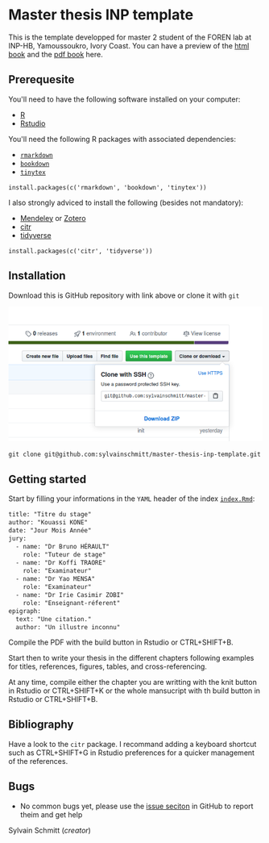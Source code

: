 # Master thesis INP template

This is the template developped for master 2 student of the FOREN lab at INP-HB, Yamoussoukro, Ivory Coast.
You can have a preview of the [html book](https://sylvainschmitt.github.io/master-thesis-inp-template/) and the [pdf book](https://sylvainschmitt.github.io/master-thesis-inp-template/memoire.pdf) here.

## Prerequesite

You'll need to have the following software installed on your computer:

* [R](https://www.r-project.org/) 
* [Rstudio](https://rstudio.com/)

You'll need the following R packages with associated dependencies:

* [`rmarkdown`](https://rmarkdown.rstudio.com/)
* [`bookdown`](https://bookdown.org/)
* [`tinytex`](https://yihui.org/tinytex/r/)

```
install.packages(c('rmarkdown', 'bookdown', 'tinytex'))
```

I also strongly adviced to install the following (besides not mandatory):

* [Mendeley](https://www.mendeley.com/) or [Zotero](https://www.zotero.org/)
* [citr](https://github.com/crsh/citr)
* [tidyverse](https://www.tidyverse.org/)

```
install.packages(c('citr', 'tidyverse'))
```

## Installation

Download this is GitHub repository with link above or clone it with `git`

![Download button](images/download.png)

```
git clone git@github.com:sylvainschmitt/master-thesis-inp-template.git
```

## Getting started

Start by filling your informations in the `YAML` header of the index [`index.Rmd`](https://github.com/sylvainschmitt/master-thesis-inp-template/blob/master/index.Rmd):

```
title: "Titre du stage"
author: "Kouassi KONE"
date: "Jour Mois Année"
jury:
  - name: "Dr Bruno HÉRAULT"
    role: "Tuteur de stage"
  - name: "Dr Koffi TRAORE"
    role: "Examinateur"
  - name: "Dr Yao MENSA"
    role: "Examinateur"
  - name: "Dr Irie Casimir ZOBI"
    role: "Enseignant-réferent"
epigraph: 
  text: "Une citation."
  author: "Un illustre inconnu"
```

Compile the PDF with the build button in Rstudio or CTRL+SHIFT+B.

Start then to write your thesis in the different chapters following examples for titles, references, figures, tables, and cross-referencing.

At any time, compile either the chapter you are writting with the knit button in Rstudio or CTRL+SHIFT+K or the whole mansucript with th build button in Rstudio or CTRL+SHIFT+B.

## Bibliography

Have a look to the `citr`  package. I recommand adding a keyboard shortcut such as CTRL+SHIFT+G in Rstudio preferences for a quicker management of the references.

## Bugs

* No common bugs yet, please use the [issue seciton](https://github.com/sylvainschmitt/master-thesis-inp-template/issues) in GitHub to report theim and get help

Sylvain Schmitt (*creator*)
